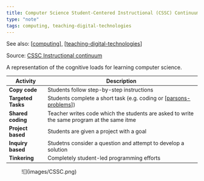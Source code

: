```yaml
---
title: Computer Science Student-Centered Instructional (CSSC) Continuum
type: "note"
tags: computing, teaching-digital-technologies
---
```


See also: [[computing]], [[teaching-digital-technologies]]

Source: [CSSC Instructional continuum](https://textbooks.cs.ksu.edu/tlcs/4-designing-cs-lessons/03-instructional-continuum/index.html)

A representation of the cognitive loads for learning computer science.

| Activity | Description |
|---|---|
| **Copy code** | Students follow step-by-step instructions | 
| **Targeted Tasks** | Students complete a short task (e.g. coding or [[parsons-problems]]) |
| **Shared coding** | Teacher writes code which the students are asked to write the same program at the same itme
| **Project based** | Students are given a project with a goal | 
| **Inquiry based** | Studetns consider a question and attempt to develop a solution |
| **Tinkering** | Completely student-led programming efforts |

<figure markdown>
![](images/CSSC.png)
</figure>


[//begin]: # "Autogenerated link references for markdown compatibility"
[computing]: ../../computing/computing "Computing"
[teaching-digital-technologies]: teaching-digital-technologies "Teaching Digital Technologies"
[parsons-problems]: ../../computing/parsons-problems "Parson's problems"
[//end]: # "Autogenerated link references"